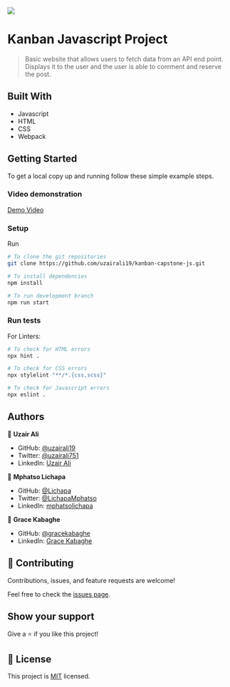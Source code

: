 ![](https://img.shields.io/badge/Microverse-blueviolet)

# Kanban Javascript Project

> Basic website that allows users to fetch data from an API end point. Displays it to the user and the user is able to comment and reserve the post. 

## Built With

- Javascript
- HTML
- CSS
- Webpack

## Getting Started

To get a local copy up and running follow these simple example steps.


### Video demonstration

[Demo Video](https://www.loom.com/share/c2f11a6431d94a8e8d93d4fe5fbdc8e7)

### Setup

Run 

```bash
# To clone the git repositories
git clone https://github.com/uzairali19/kanban-capstone-js.git

# To install dependencies 
npm install 

# To run development branch
npm run start
````

### Run tests

For Linters:

```bash
# To check for HTML errors
npx hint .

# To check for CSS errors
npx stylelint "**/*.{css,scss}"

# To check for Javascript errors
npx eslint .
```

## Authors

👤 **Uzair Ali**

- GitHub: [@uzairali19](https://github.com/uzairali19)
- Twitter: [@uzairali751](https://twitter.com/Uzairali751)
- LinkedIn: [Uzair Ali](https://www.linkedin.com/in/uzair-ali-9641/)

👤 **Mphatso Lichapa**

- GitHub: [@Lichapa](https://github.com/Lichapa)
- Twitter: [@LichapaMphatso](https://twitter.com/LichapaMphatso)
- LinkedIn: [mphatsolichapa](https://www.linkedin.com/in/mphatsolichapa)

👤 **Grace Kabaghe**

- GitHub: [@gracekabaghe](https://github.com/gracekabaghe)
- LinkedIn: [Grace Kabaghe](https://www.linkedin.com/in/grace-kabaghe)

## 🤝 Contributing

Contributions, issues, and feature requests are welcome!

Feel free to check the [issues page](https://github.com/uzairali19/kanban-capstone-js/issues/).

## Show your support

Give a ⭐️ if you like this project!

## 📝 License

This project is [MIT](./MIT.md) licensed.
